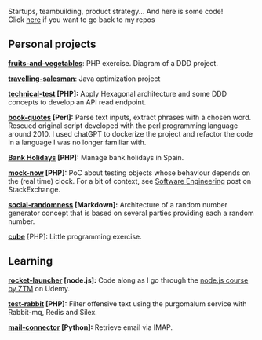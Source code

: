 Startups, teambuilding, product strategy... And here is some code!  
Click [here](https://github.com/elmika) if you want to go back to my repos

## Personal projects


**[fruits-and-vegetables](https://github.com/elmika/fruits-and-vegetables)**: PHP exercise. Diagram of a DDD project.


**[travelling-salesman](https://github.com/elmika/travelling-salesman)**: Java optimization project


**[technical-test](https://github.com/elmika/technical-test) [PHP]:** Apply Hexagonal architecture and some DDD concepts to develop an API read endpoint.

**[book-quotes](https://github.com/elmika/book-quotes) [Perl]:** Parse text inputs, extract phrases with a chosen word. Rescued original script developed with the perl programming language around 2010. I used chatGPT to dockerize the project and refactor the code in a language I was no longer familiar with.

**[Bank Holidays](https://github.com/Squared-Point/BankHolidays) [PHP]:** Manage bank holidays in Spain.

**[mock-now](https://github.com/elmika/mock-now) [PHP]:** PoC about testing objects whose behaviour depends on the (real time) clock. For a bit of context, see [Software Engineering](https://softwareengineering.stackexchange.com/questions/235145/real-time-unit-testing-or-how-to-mock-now
) post on StackExchange.
	
**[social-randomness](https://github.com/elmika/social-randomness) [Markdown]:** Architecture of a random number generator concept that is based on several parties providing each a random number.

**[cube](https://github.com/elmika/cube)** [PHP]: Little programming exercise.

## Learning

**[rocket-launcher](https://github.com/elmika/rocket-launcher) [node.js]:** Code along as I go through the [node.js course by ZTM](https://www.udemy.com/course/complete-nodejs-developer-zero-to-mastery/) on Udemy.

**[test-rabbit](https://github.com/elmika/test-rabbit) [PHP]:** Filter offensive text using the purgomalum service with Rabbit-mq, Redis and Silex.

**[mail-connector](https://github.com/elmika/mail-connector) [Python]:** Retrieve email via IMAP.

